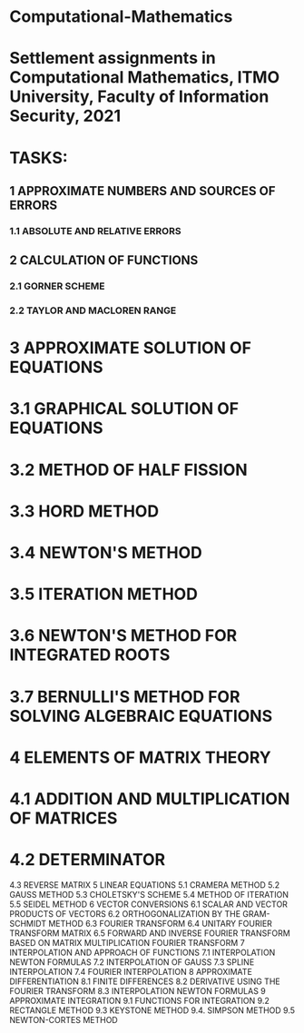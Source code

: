 # Computational-Mathematics
# Settlement assignments in Computational Mathematics, ITMO University, Faculty of Information Security, 2021
# TASKS:
## 1 APPROXIMATE NUMBERS AND SOURCES OF ERRORS 
### 1.1 ABSOLUTE AND RELATIVE ERRORS 
## 2 CALCULATION OF FUNCTIONS 
### 2.1 GORNER SCHEME
### 2.2 TAYLOR AND MACLOREN RANGE 
# 3 APPROXIMATE SOLUTION OF EQUATIONS 
# 3.1 GRAPHICAL SOLUTION OF EQUATIONS 
# 3.2 METHOD OF HALF FISSION 
# 3.3 HORD METHOD 
# 3.4 NEWTON'S METHOD
# 3.5 ITERATION METHOD 
# 3.6 NEWTON'S METHOD FOR INTEGRATED ROOTS 
# 3.7 BERNULLI'S METHOD FOR SOLVING ALGEBRAIC EQUATIONS 
# 4 ELEMENTS OF MATRIX THEORY
# 4.1 ADDITION AND MULTIPLICATION OF MATRICES 
# 4.2 DETERMINATOR 
4.3 REVERSE MATRIX 
5 LINEAR EQUATIONS 
5.1 CRAMERA METHOD
5.2 GAUSS METHOD 
5.3 CHOLETSKY'S SCHEME
5.4 METHOD OF ITERATION 
5.5 SEIDEL METHOD 
6 VECTOR CONVERSIONS 
6.1 SCALAR AND VECTOR PRODUCTS OF VECTORS 
6.2 ORTHOGONALIZATION BY THE GRAM-SCHMIDT METHOD 
6.3 FOURIER TRANSFORM 
6.4 UNITARY FOURIER TRANSFORM MATRIX 
6.5 FORWARD AND INVERSE FOURIER TRANSFORM BASED ON MATRIX MULTIPLICATION FOURIER TRANSFORM 
7 INTERPOLATION AND APPROACH OF FUNCTIONS 
7.1 INTERPOLATION NEWTON FORMULAS 
7.2 INTERPOLATION OF GAUSS 
7.3 SPLINE INTERPOLATION 
7.4 FOURIER INTERPOLATION 
8 APPROXIMATE DIFFERENTIATION 
8.1 FINITE DIFFERENCES
8.2 DERIVATIVE USING THE FOURIER TRANSFORM 
8.3 INTERPOLATION NEWTON FORMULAS 
9 APPROXIMATE INTEGRATION 
9.1 FUNCTIONS FOR INTEGRATION 
9.2 RECTANGLE METHOD
9.3 KEYSTONE METHOD 
9.4. SIMPSON METHOD 
9.5 NEWTON-CORTES METHOD 

